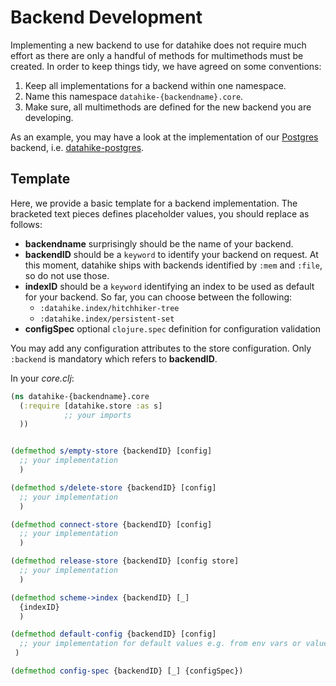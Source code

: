# Backend Development

Implementing a new backend to use for datahike does not require much effort as there are only a handful of methods for multimethods must be created.
In order to keep things tidy, we have agreed on some conventions:

1. Keep all implementations for a backend within one namespace.
2. Name this namespace `datahike-{backendname}.core`.
3. Make sure, all multimethods are defined for the new backend you are developing.

As an example, you may have a look at the implementation of our [Postgres](https://www.postgresql.org/) backend, i.e.
[datahike-postgres](https://github.com/replikativ/datahike-postgres).

##  Template

Here, we provide a basic template for a backend implementation. The bracketed text pieces defines placeholder values, you should replace as follows:
- **backendname** surprisingly should be the name of your backend.
- **backendID** should be a `keyword` to identify your backend on request. At this moment, datahike ships with backends identified by `:mem` and `:file`, so do not use those.
- **indexID** should be a `keyword` identifying an index to be used as default for your backend. So far, you can choose between the following:
  - `:datahike.index/hitchhiker-tree`
  - `:datahike.index/persistent-set`
- **configSpec** optional `clojure.spec` definition for configuration validation

You may add any configuration attributes to the store configuration. Only `:backend` is mandatory which refers to **backendID**.

In your *core.clj*:
```clojure
(ns datahike-{backendname}.core
  (:require [datahike.store :as s]
            ;; your imports
  ))


(defmethod s/empty-store {backendID} [config]
  ;; your implementation
  )

(defmethod s/delete-store {backendID} [config]
  ;; your implementation
  )

(defmethod connect-store {backendID} [config]
  ;; your implementation
  )

(defmethod release-store {backendID} [config store]
  ;; your implementation
  )

(defmethod scheme->index {backendID} [_]
  {indexID}
  )

(defmethod default-config {backendID} [config]
  ;; your implementation for default values e.g. from env vars or values from best practices
 )

(defmethod config-spec {backendID} [_] {configSpec})
```
